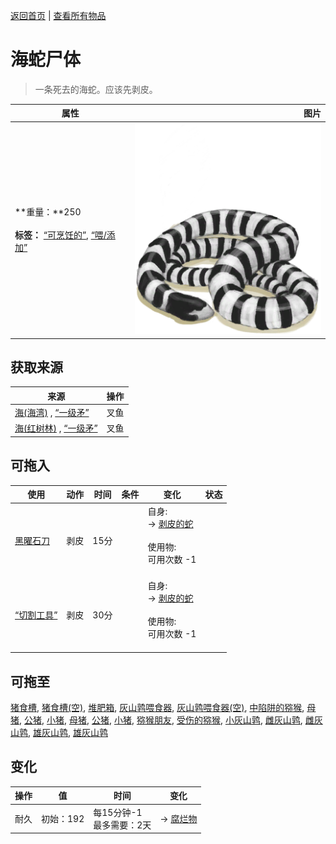 [返回首页](index.md)   |  [查看所有物品](object.md)
# 海蛇尸体  
> 一条死去的海蛇。应该先剥皮。  
  
  属性  |   图片   
 ----  |  ----:   
 **重量：**250<br><br>**标签：**	[“可烹饪的”](tag_Cookable.md), [“喂/添加”](tag_Feed.md)  |  ![](Sprite/SeaKraitCarcass.png)   
  
## 获取来源  
来源  |  操作  
----  |  ----  
[海(海湾)](Sea_Bay.md) , [“一级矛”](tag_Spear.md)  |  叉鱼  
[海(红树林)](Sea_Mangroves.md) , [“一级矛”](tag_Spear.md)  |  叉鱼  
## 可拖入  
使用  |  动作  |  时间  |  条件  |  变化  |  状态  
----  |  ----  |  ----  |  ----  |  ----  |  ----  
[黑曜石刀](KnifeObsidian.md)  |  剥皮  |  15分  |    |  自身:<br>→ [剥皮的蛇](SnakeSkinned.md)<br><br>使用物:<br>可用次数  -1<br><br>  |    
[“切割工具”](tag_Cutter.md)  |  剥皮  |  30分  |    |  自身:<br>→ [剥皮的蛇](SnakeSkinned.md)<br><br>使用物:<br>可用次数  -1<br><br>  |    
## 可拖至  
[猪食槽](BoarFeeder.md), [猪食槽(空)](BoarFeederEmpty.md), [堆肥箱](CompostBin.md), [灰山鹑喂食器](PartridgeFeeder.md), [灰山鹑喂食器(空)](PartridgeFeederEmpty.md), [中陷阱的猕猴](CageTrapMacaque.md), [母猪](BoarEnclosureFemale.md), [公猪](BoarEnclosureMale.md), [小猪](BoarEnclosurePiglet.md), [母猪](BoarTiedFemale.md), [公猪](BoarTiedMale.md), [小猪](BoarTiedPiglet.md), [猕猴朋友](MacaqueFriend.md), [受伤的猕猴](MacaqueWounded.md), [小灰山鹑](PartridgeChick.md), [雌灰山鹑](PartridgeFemaleEnclosure.md), [雌灰山鹑](PartridgeFemaleLive.md), [雄灰山鹑](PartridgeMaleEnclosure.md), [雄灰山鹑](PartridgeMaleLive.md)  
## 变化  
操作  |  值  |  时间  |  变化  
----  |  ----  |  ----  |  ----  
耐久  |  初始：192  |  每15分钟-1<br>最多需要：2天  |  → [腐烂物](RottenRemains.md)  
